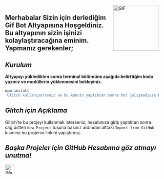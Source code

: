 <img align="right" height="150rem" alt="GIF" src="https://media4.giphy.com/media/RbDKaczqWovIugyJmW/200w.webp?cid=ecf05e47yrznhyd4w1cnwbe3hlilpmls3c0mrsymhdzmzp5z&rid=200w.webp" />


## Merhabalar Sizin için derlediğim **Gif Bot** Altyapısına Hoşgeldiniz. Bu altyapının sizin işinizi kolaylaştıracağına eminim. Yapmanız gerekenler;

## <i> Kurulum </i>

**Altyapıyı yükledikten sonra terminal bölümüne aşağıda belirttiğim kodu yazınız ve modüllerin yüklenmesini bekleyiniz.**

```sh
npm install
'Glitch kullanıyorsanız ve bu komutu yaptıktan sonra bot çalışmadıysa bu kodu yazınız -> enable-pnpm
```

## <i> Glitch için Açıklama </i>

Glitch'te bu projeyi kullanmak isterseniz, hesabınıza giriş yaptıktan sonra sağ üstten ``New Project`` tuşuna basınız ardından alttaki ``Import from GitHub`` kısmına bu projenin linkini yapıştırınız.

## <i> Başka Projeler için GitHub Hesabıma göz atmayı unutma! </i>

<a href="https://discord.gg/SDNExNq39z">
  <img align="left" alt="Wasty's Discord" width="30px" src="https://raw.githubusercontent.com/anuraghazra/anuraghazra/master/assets/discord-round.svg" />
</a>
